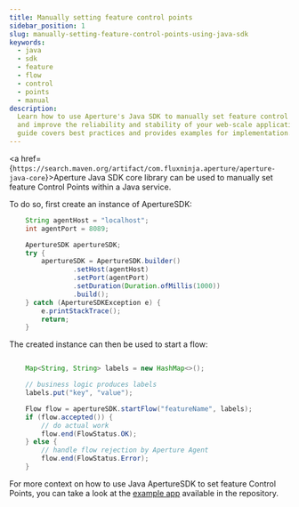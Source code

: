 ```yaml
---
title: Manually setting feature control points
sidebar_position: 1
slug: manually-setting-feature-control-points-using-java-sdk
keywords:
  - java
  - sdk
  - feature
  - flow
  - control
  - points
  - manual
description:
  Learn how to use Aperture's Java SDK to manually set feature control points
  and improve the reliability and stability of your web-scale applications. This
  guide covers best practices and provides examples for implementation.
---
```


<a
href={`https://search.maven.org/artifact/com.fluxninja.aperture/aperture-java-core`}>Aperture
Java SDK core library</a> can be used to manually set feature Control Points
within a Java service.

To do so, first create an instance of ApertureSDK:

```java
    String agentHost = "localhost";
    int agentPort = 8089;

    ApertureSDK apertureSDK;
    try {
        apertureSDK = ApertureSDK.builder()
                .setHost(agentHost)
                .setPort(agentPort)
                .setDuration(Duration.ofMillis(1000))
                .build();
    } catch (ApertureSDKException e) {
        e.printStackTrace();
        return;
    }
```

The created instance can then be used to start a flow:

```java

    Map<String, String> labels = new HashMap<>();

    // business logic produces labels
    labels.put("key", "value");

    Flow flow = apertureSDK.startFlow("featureName", labels);
    if (flow.accepted()) {
        // do actual work
        flow.end(FlowStatus.OK);
    } else {
        // handle flow rejection by Aperture Agent
        flow.end(FlowStatus.Error);
    }
```

For more context on how to use Java ApertureSDK to set feature Control Points,
you can take a look at the [example app][example] available in the repository.

[example]:
  https://github.com/fluxninja/aperture-java/tree/releases/aperture-java/v1.0.0/examples/standalone-example
